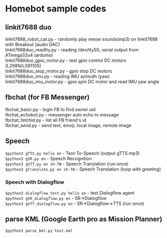 # Homebot sample codes

## linkit7688 duo
linkit7688_robot_cat.py - randomly play meow sounds(mp3) on linkit7688 with Breakout (audio DAC) <br />
linkit7688duo_readtty.py - reading /dev/ttyS0, serial output from ATmega32u4 (arduino) <br />
linkit7688duo_gpio_motor.py - test gpio control DC motors (L298N/LS9110S)<br />
linkit7688duo_stop_motor.py - gpio stop DC motors<br />
linkit7688duo_imu.py - reading IMU azimuth (yaw)<br />
linkit7688duo_imu_motor.py - gpio spin DC motor and read IMU yaw angle<br />

## fbchat (for FB Messenger)
fbchat_basic.py - login FB to find owner uid <br />
fbchat_echobot.py - messenger auto echo to message <br />
fbchat_fetchid.py - list all FB friend's id <br />
fbchat_send.py - send text, emoji, local image, remote image

## Speech 
`$python3 gTTS.py hello en` - Text-To-Speech (output gTTS.mp3)<br />
`$python3 gSR.py en` - Speech Recognition<br />
`$python3 gSTT.py en zh-TW` - Speech Translation (run once)<br />
`$python3 gTranslate.py en zh-TW` - Speech Translation (loop with greeting)<br />
### Speech with Dialogflow
`$python3 dialogflow_test.py hello en` - test Dialogflow agent<br />
`$python3 gSR_dialogflow.py en` - SR->Dialogflow<br />
`$python3 gSTT_dialogflow.py en` - SR->Dialogflow->TTS (run once)<br />

## parse KML (Google Earth pro as Mission Planner)
`$python3 parse_kml.py test.kml`
